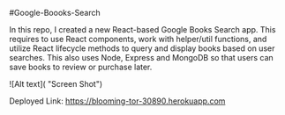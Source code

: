 #Google-Boooks-Search

In this repo, I created a new React-based Google Books Search app. This requires to use React components, work with helper/util functions, and utilize React lifecycle methods to query and display books based on user searches. This also uses Node, Express and MongoDB so that users can save books to review or purchase later.

![Alt text]( "Screen Shot")


Deployed Link: https://blooming-tor-30890.herokuapp.com
